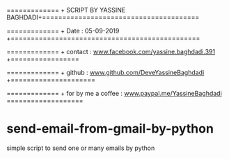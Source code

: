 ============= + SCRIPT BY YASSINE BAGHDADI+=======================================

============= + Date : 05-09-2019 +===============================================

============= + contact : www.facebook.com/yassine.baghdadi.391 +================= 

============= + github : www.github.com/DeveYassineBaghdadi +===================== 

============= + for by me a coffee : www.paypal.me/YassineBaghdadi =================== 

# send-email-from-gmail-by-python

simple script to send one or many emails by python 

